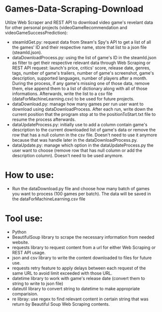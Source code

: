 # Games-Data-Scraping-Download
Utilze Web Scraper and REST API to download video game's revelant data for other personal projects (videoGameRecommendation and videoGameSuccessPrediction):
- steamIdGet.py: request data from Steam's Spy's API to get a list of all the games' ID and their respective name, store that list to a json file (steamId.json).
- dataDownloadProcess.py: using the list of game's ID in the steamId.json as filter to get their respective relevant data through Web Scraping or REST API request: launch's price, critics' score, release date, genres, tags, number of game's trailers, number of game's screenshot, game's description, supported languages, number of players after a month. During the process, if any game's missing one of those data, remove them, else append them to a list of dictionary along with all of those informations. Afterwards, write the list to a csv file (dataForMachineLearning.csv) to be used for future projects.
- dataDownload.py: manage how many games per run user want to download using dataDownloadProcess. After each run, write down the current position that the program stop at to the positionToStart.txt file to resume the process afterwards.
- dataUpdateProcess.py: initially use to add a column contain game's description to the current downloaded list of game's data or remove the row that has a null column in the csv file. Doesn't need to use it anymore because that was handle later in the dataDownloadProcess.py.
- dataUpdate.py: manage which option in the dataUpdateProcess.py the user want to choose (remove row that has null column or add the description column). Doesn't need to be used anymore. 

# How to use:
- Run the dataDownload.py file and choose how many batch of games you want to process (100 games per batch). The data will be saved in the dataForMachineLearning.csv file

# Tool use:
- Python
- BeautifulSoup library to scrape the necessary information from needed website.
- requests library to request content from a url for either Web Scraping or REST API usage.
- json and csv library to write the content downloaded to files for future use.
- requests retry feature to apply delays between each request of the same URL to avoid limit exceeded with those URL.
- datetime library to work with game's release date (convert them to string to write to json file)
- dateutil library to convert string to datetime to make appropriate comparision.
- re libray: use regex to find relevant content in certain string that was return by Beautiful Soup Web Scraping contents.
